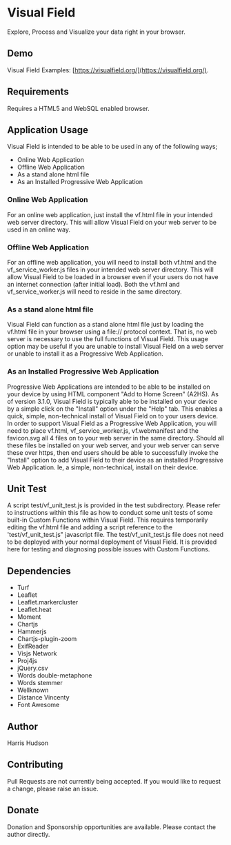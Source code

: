 # Visual Field
Explore, Process and Visualize your data right in your browser.

## Demo
Visual Field Examples: [https://visualfield.org/](https://visualfield.org/).

## Requirements
Requires a HTML5 and WebSQL enabled browser.

## Application Usage
Visual Field is intended to be able to be used in any of the following ways;

- Online Web Application
- Offline Web Application
- As a stand alone html file
- As an Installed Progressive Web Application

### Online Web Application
For an online web application, just install the vf.html file in your 
intended web server directory.  This will allow Visual Field on your 
web server to be used in an online way.

### Offline Web Application
For an offline web application, you will need to install both 
vf.html and the vf_service_worker.js files in your intended web 
server directory.  This will allow Visual Field to be loaded in a 
browser even if your users do not have an internet connection 
(after initial load).  Both the vf.hml and vf_service_worker.js 
will need to reside in the same directory.

### As a stand alone html file
Visual Field can function as a stand alone html file just by loading the 
vf.html file in your browser using a file:// protocol context.  That is,
no web server is necessary to use the full functions of Visual Field.  This 
usage option may be useful if you are unable to install Visual Field on 
a web server or unable to install it as a Progressive Web Application.

### As an Installed Progressive Web Application
Progressive Web Applications are intended to be able to be installed on 
your device by using HTML component "Add to Home Screen" (A2HS).  As of 
version 3.1.0, Visual Field is typically able to be installed on your device 
by a simple click on the "Install" option under the "Help" tab.  This 
enables a quick, simple, non-technical install of Visual Field on to your 
users device.  In order to support Visual Field as a Progressive Web 
Application, you will need to place vf.html, vf_service_worker.js,
vf.webmanifest and the favicon.svg all 4 files on to your web server in 
the same directory.  Should all these files be installed on your web server, 
and your web server can serve these over https, then end users should be 
able to successfully invoke the "Install" option to add Visual Field to their 
device as an installed Progressive Web Application.  Ie, a simple, 
non-technical, install on their device.

## Unit Test
A script test/vf_unit_test.js is provided in the test subdirectory.  Please
refer to instructions within this file as how to conduct some unit tests
of some built-in Custom Functions within Visual Field.  This requires temporarily
editing the vf.html file and adding a script reference to the 'test/vf_unit_test.js"
javascript file.  The test/vf_unit_test.js file does not need to be deployed
with your normal deployment of Visual Field.  It is provided here for testing
and diagnosing possible issues with Custom Functions. 

## Dependencies
- Turf
- Leaflet
- Leaflet.markercluster
- Leaflet.heat
- Moment
- Chartjs
- Hammerjs
- Chartjs-plugin-zoom
- ExifReader
- Visjs Network
- Proj4js
- jQuery.csv
- Words double-metaphone
- Words stemmer
- Wellknown
- Distance Vincenty
- Font Awesome

## Author 
Harris Hudson

## Contributing
Pull Requests are not currently being accepted.  If you would like to 
request a change, please raise an issue.

## Donate
Donation and Sponsorship opportunities are available.  Please contact the
author directly.
